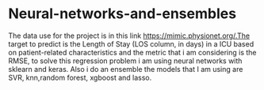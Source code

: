 # Neural-networks-and-ensembles
The data use for the project is in this link https://mimic.physionet.org/.The target to predict is the Length of Stay (LOS column, in days) in a ICU based on patient-related characteristics and the metric that i am considering is the RMSE, to solve this regression problem i  am using neural networks with sklearn and keras. Also i do an ensemble the models that I am using are SVR, knn,random forest, xgboost and lasso. 

